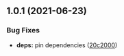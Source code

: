 ## 1.0.1 (2021-06-23)


### Bug Fixes

* **deps:** pin dependencies ([20c2000](https://github.com/Stun3R/strapi-plugin-sdk-bridge/commit/20c2000624ccb14307a0cb9a732bd04988c08e97))

